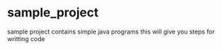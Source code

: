 # sample_project
sample project contains simple java programs
this will give you steps for writting code

